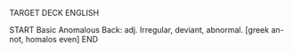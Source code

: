 TARGET DECK
ENGLISH

START
Basic
Anomalous
Back: adj. Irregular, deviant, abnormal. [greek an- not, homalos even]
END
